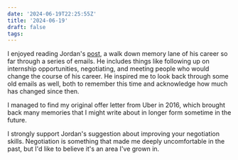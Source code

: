 ```yaml
---
date: '2024-06-19T22:25:55Z'
title: '2024-06-19'
draft: false
tags:
---
```


I enjoyed reading Jordan's [post](https://notes.jordanscales.com/emails), a walk down memory lane of his career so far through a series of emails.
He includes things like following up on internship opportunities, negotiating, and meeting people who would change the course of his career.
He inspired me to look back through some old emails as well, both to remember this time and acknowledge how much has changed since then.

I managed to find my original offer letter from Uber in 2016, which brought back many memories that I might write about in longer form sometime in the future.

I strongly support Jordan's suggestion about improving your negotiation skills.
Negotiation is something that made me deeply uncomfortable in the past, but I'd like to believe it's an area I've grown in.
